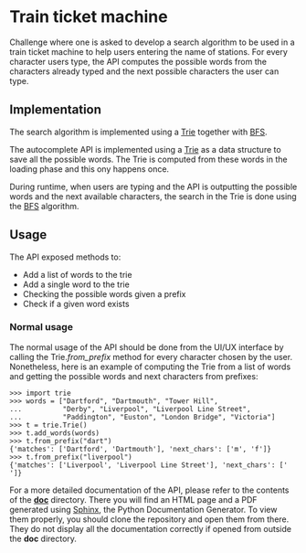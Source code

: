 # Train ticket machine

Challenge where one is asked to develop a search algorithm to be used
in a train ticket machine to help users entering the name of stations.
For every character users type, the API computes the possible words
from the characters already typed and the next possible characters
the user can type.

## Implementation

The search algorithm is implemented using a [Trie](https://en.wikipedia.org/wiki/Trie)
together with [BFS](https://en.wikipedia.org/wiki/Breadth-first_search).

The autocomplete API is implemented using a [Trie](https://en.wikipedia.org/wiki/Trie>) as a data structure to save all the possible words. The Trie is computed from these words in the loading phase and this ony happens once.

During runtime, when users are typing and the API is outputting the possible words and the next available characters, the search in the Trie is done using the [BFS](https://en.wikipedia.org/wiki/Breadth-first_search>) algorithm.

## Usage

The API exposed methods to:
* Add a list of words to the trie
* Add a single word to the trie
* Checking the possible words given a prefix
* Check if a given word exists

### Normal usage

The normal usage of the API should be done from the UI/UX interface by calling the Trie.*from_prefix* method for every character chosen by the user. Nonetheless, here is an example of computing the Trie from a list of words and getting the possible words and next characters from prefixes:

```
>>> import trie
>>> words = ["Dartford", "Dartmouth", "Tower Hill",
...          "Derby", "Liverpool", "Liverpool Line Street",
...          "Paddington", "Euston", "London Bridge", "Victoria"]
>>> t = trie.Trie()
>>> t.add_words(words)
>>> t.from_prefix("dart")
{'matches': ['Dartford', 'Dartmouth'], 'next_chars': ['m', 'f']}
>>> t.from_prefix("liverpool")
{'matches': ['Liverpool', 'Liverpool Line Street'], 'next_chars': [' ']}
```

For a more detailed documentation of the API, please refer to the contents of the [**doc**](https://github.com/DioPires/train_ticket_machine/tree/master/doc) directory. There you will find an HTML page and a PDF generated using [Sphinx](http://www.sphinx-doc.org/en/stable/), the Python Documentation Generator. To view them properly, you should clone the repository and open them from there. They do not display all the documentation correctly if opened from outside the **doc** directory.
